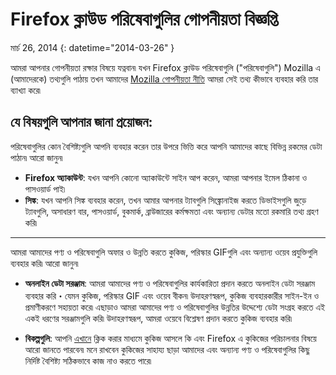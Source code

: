 # Firefox ক্লাউড পরিষেবাগুলির গোপনীয়তা বিজ্ঞপ্তি

মার্চ 26, 2014
{: datetime="2014-03-26" }

আমরা আপনার গোপনীয়তা রক্ষার বিষয়ে যত্নবান৷ যখন Firefox ক্লাউড পরিষেবাগুলি ("পরিষেবাগুলি") Mozilla এ (আমাদেরকে) তথ্যগুলি পাঠায় তখন আমাদের [Mozilla গোপনীয়তা নীতি](https://www.mozilla.org/privacy/) আমরা সেই তথ্য কীভাবে ব্যবহার করি তার ব্যাখ্যা করে৷

## যে বিষয়গুলি আপনার জানা প্রয়োজন:

পরিষেবাগুলির কোন বৈশিষ্ট্যগুলি আপনি ব্যবহার করেন তার উপরে ভিত্তি করে আপনি আমাদের কাছে বিভিন্ন রকমের ডেটা পাঠান৷   আরো জানুন৷

* **Firefox অ্যাকাউন্ট**: যখন আপনি কোনো অ্যাকাউন্টে সাইন আপ করেন, আমরা আপনার ইমেল ঠিকানা ও পাসওয়ার্ড পাই৷
* **সিঙ্ক**: যখন আপনি সিঙ্ক ব্যবহার করেন, তখন আমার আপনার ট্যাবগুলি সিঙ্ক্রোনাইজ করতে ডিভাইসগুলি জুড়ে ট্যাবগুলি, অসাধারণ বার, পাসওয়ার্ড, বুকমার্ক, ব্রাউজারের কর্মক্ষমতা এবং অন্যান্য ডেটার মতো রকমারি তথ্য গ্রহণ করি৷

---------------------------------------

আমরা আমাদের পণ্য ও পরিষেবাগুলি অফার ও উন্নতি করতে কুকিজ, পরিস্কার GIFগুলি এবং অন্যান্য ওয়েব প্রযুক্তিগুলি ব্যবহার করি৷  আরো জানুন৷

* **অনলাইন ডেটা সরঞ্জাম**: আমরা আমাদের পণ্য ও পরিষেবাগুলির কার্যকারিতা প্রদান করতে অনলাইন ডেটা সরঞ্জাম ব্যবহার করি・যেমন কুকিজ, পরিস্কার GIF এবং ওয়েব বীকন৷ উদাহরণস্বরূপ, কুকিজ ব্যবহারকারীর সাইন-ইন ও প্রমাণীকরণে সহায়তা করে৷ এছাড়াও আমরা আমাদের পণ্য ও পরিষেবাগুলির উন্নতির উদ্দেশ্যে ডেটা সংগ্রহ করতে এই একই ধরণের সরঞ্জামগুলি করি৷ উদাহরণস্বরূপ, আমরা ওয়েবে বিশ্লেষণ প্রদান করতে কুকিজ ব্যবহার করি৷

* **বিকল্পগুলি**: আপনি [এখানে](https://support.mozilla.org/kb/cookies-information-websites-store-on-your-computer) ক্লিক করার মাধ্যমে কুকিজ আসলে কি এবং Firefox এ কুকিজের পরিচালনার বিষয়ে আরো জানতে পারবেন৷ মনে রাখবেন কুকিজের সাহায্য ছাড়া আমাদের এবং অন্যান্য পণ্য ও পরিষেবাগুলির কিছু নির্দিষ্ট বৈশিষ্ট্য সঠিকভাবে কাজ নাও করতে পারে৷
